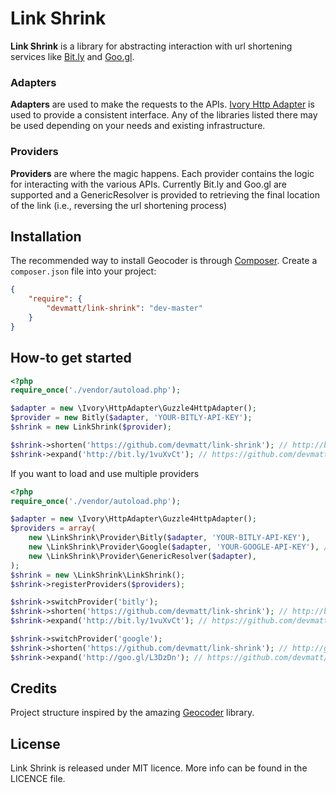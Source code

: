 Link Shrink
===========

**Link Shrink** is a library for abstracting interaction with url shortening services like [Bit.ly](https://bitly.com/) and [Goo.gl](https://goo.gl/).

### Adapters ###
**Adapters** are used to make the requests to the APIs. [Ivory Http Adapter](https://github.com/egeloen/ivory-http-adapter) is used to provide a consistent interface. Any of the libraries listed there may be used depending on your needs and existing infrastructure.

### Providers ###

**Providers** are where the magic happens. Each provider contains the logic for interacting with the various APIs.
Currently Bit.ly and Goo.gl are supported and a GenericResolver is provided to retrieving the final location of the link (i.e., reversing the url shortening process)


Installation
------------

The recommended way to install Geocoder is through [Composer](http://getcomposer.org).
Create a `composer.json` file into your project:

``` json
{
    "require": {
        "devmatt/link-shrink": "dev-master"
    }
}
```


How-to get started
------------------

``` php
<?php
require_once('./vendor/autoload.php');

$adapter = new \Ivory\HttpAdapter\Guzzle4HttpAdapter();
$provider = new Bitly($adapter, 'YOUR-BITLY-API-KEY');
$shrink = new LinkShrink($provider);

$shrink->shorten('https://github.com/devmatt/link-shrink'); // http://bit.ly/1vuXvCt
$shrink->expand('http://bit.ly/1vuXvCt'); // https://github.com/devmatt/link-shrink
```

If you want to load and use multiple providers

``` php
<?php
require_once('./vendor/autoload.php');

$adapter = new \Ivory\HttpAdapter\Guzzle4HttpAdapter();
$providers = array(
    new \LinkShrink\Provider\Bitly($adapter, 'YOUR-BITLY-API-KEY'),
    new \LinkShrink\Provider\Google($adapter, 'YOUR-GOOGLE-API-KEY'), // API key not required but highly recommended
    new \LinkShrink\Provider\GenericResolver($adapter),
);
$shrink = new \LinkShrink\LinkShrink();
$shrink->registerProviders($providers);

$shrink->switchProvider('bitly');
$shrink->shorten('https://github.com/devmatt/link-shrink'); // http://bit.ly/1vuXvCt
$shrink->expand('http://bit.ly/1vuXvCt'); // https://github.com/devmatt/link-shrink

$shrink->switchProvider('google');
$shrink->shorten('https://github.com/devmatt/link-shrink'); // http://goo.gl/L3DzDn
$shrink->expand('http://goo.gl/L3DzDn'); // https://github.com/devmatt/link-shrink
```

Credits
-------

Project structure inspired by the amazing [Geocoder](https://github.com/geocoder-php/Geocoder) library.


License
-------
Link Shrink is released under MIT licence. More info can be found in the LICENCE file.

